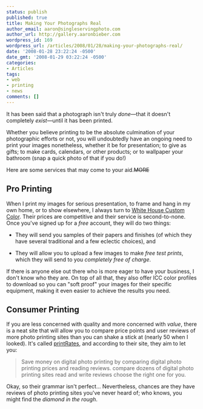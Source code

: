```yaml
---
status: publish
published: true
title: Making Your Photographs Real
author_email: aaron@singleservingphoto.com
author_url: http://gallery.aaronbieber.com
wordpress_id: 169
wordpress_url: /articles/2008/01/28/making-your-photographs-real/
date: '2008-01-28 23:22:24 -0500'
date_gmt: '2008-01-29 03:22:24 -0500'
categories:
- Articles
tags:
- web
- printing
- news
comments: []
---
```


It has been said that a photograph isn't truly _done_—that it doesn't completely
_exist_—until it has been printed.

Whether you believe printing to be the absolute culmination of your photographic
efforts or not, you will undoubtedly have an ongoing need to print your images
nonetheless, whether it be for presentation; to give as gifts; to make cards,
calendars, or other products; or to wallpaper your bathroom (snap a quick photo
of that if you do!)

Here are some services that may come to your aid.~~MORE~~

## Pro Printing

When I print my images for serious presentation, to frame and hang in my own
home, or to show elsewhere, I always turn
to [White House Custom Color][whcc]. Their prices are competitive and their
service is second-to-none. Once you've signed up for a _free_ account, they will
do two things:

[whcc]: http://www.whcc.com

* They will send you samples of their papers and finishes (of which they have
  several traditional and a few eclectic choices), and

* They will allow you to upload a few images to make _free test prints_, which
  they will send to you _completely free of charge_.

If there is anyone else out there who is more eager to have your
business, I don't know who they are. On top of all that, they also offer
ICC color profiles to download so you can "soft proof" your images for
their specific equipment, making it even easier to achieve the results
you need.

## Consumer Printing

If you are less concerned with quality and more concerned with
_value_, there is a neat site that will allow you to compare price
points and user reviews of more photo printing sites than you can shake
a stick at (nearly 50 when I looked). It's called
[printRates](http://www.printrates.com/), and according to their site,
they aim to let you:

> Save money on digital photo printing by comparing digital photo printing
> prices and reading reviews. compare dozens of digital photo printing sites
> read and write reviews choose the right one for you.

Okay, so their grammar isn't perfect... Nevertheless, chances are they
have reviews of photo printing sites you've never heard of; who knows,
you might find the _diamond in the rough_.
